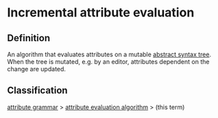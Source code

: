 # Incremental attribute evaluation

## Definition
An algorithm that evaluates attributes on a mutable  [abstract syntax tree](abstract_syntax_tree.md). When the tree is mutated, e.g. by an editor, attributes dependent on the change are updated.

## Classification
[attribute grammar](attribute_grammar.md) \>  [attribute evaluation algorithm](attribute_evaluation_algorithm.md) \> (this term)
